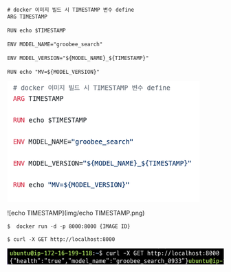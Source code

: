 ```
# docker 이미지 빌드 시 TIMESTAMP 변수 define
ARG TIMESTAMP

RUN echo $TIMESTAMP

ENV MODEL_NAME="groobee_search"

ENV MODEL_VERSION="${MODEL_NAME}_${TIMESTAMP}"

RUN echo "MV=${MODEL_VERSION}"
```

![dockerfile](img/dockerfile.png)

![echo TIMESTAMP](img/echo TIMESTAMP.png)

```
$  docker run -d -p 8000:8000 {IMAGE ID}
```

```
$ curl -X GET http://localhost:8000
```

![1](img/1.png)